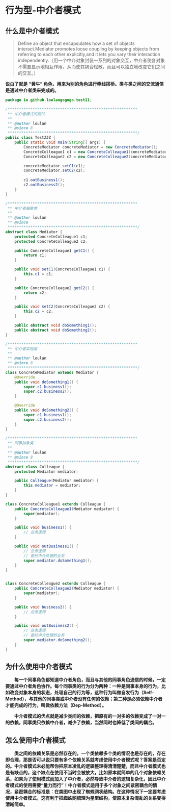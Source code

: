 # 行为型-中介者模式

## 什么是中介者模式

> Define an object that encapsulates how a set of objects interact.Mediator promotes loose coupling by keeping objects from referring to each other explicitly,and it lets you vary their interaction independently.（用一个中介对象封装一系列的对象交互，中介者使各对象不需要显示地相互作用，从而使其耦合松散，而且可以独立地改变它们之间的交互。）



**说白了就是 “黄牛” 角色，用来为别的角色进行牵线搭桥。类与类之间的交流通信是通过中介者类来完成的。**



```java
package io.github.loulangogogo.test11;

/*********************************************************
 ** 中介者模式的测试
 **
 ** @author loulan
 ** @since 8
 *********************************************************/
public class TestZJZ {
    public static void main(String[] args) {
        ConcreteMediator concreteMediator = new ConcreteMediator();
        ConcreteColleague1 c1 = new ConcreteColleague1(concreteMediator);
        ConcreteColleague2 c2 = new ConcreteColleague2(concreteMediator);

        concreteMediator.setC1(c1);
        concreteMediator.setC2(c2);
        
        c1.outBusiness1();
        c2.outBusiness2();
    }
}

/*********************************************************
 ** 中介者抽象类
 **
 ** @author loulan
 ** @since
 *********************************************************/
abstract class Mediator {
    protected ConcreteColleague1 c1;
    protected ConcreteColleague2 c2;

    public ConcreteColleague1 getC1() {
        return c1;
    }

    public void setC1(ConcreteColleague1 c1) {
        this.c1 = c1;
    }

    public ConcreteColleague2 getC2() {
        return c2;
    }

    public void setC2(ConcreteColleague2 c2) {
        this.c2 = c2;
    }

    public abstract void doSomething1();
    public abstract void doSomething2();
}

/*********************************************************
 ** 中介者实现类
 **
 ** @author loulan
 ** @since 8
 *********************************************************/
class ConcreteMediator extends Mediator {
    @Override
    public void doSomething1() {
        super.c1.business1();
        super.c2.business2();
    }

    @Override
    public void doSomething2() {
        super.c1.business1();
        super.c2.business2();
    }
}

/*********************************************************
 ** 同事抽象类
 **
 ** @author loulan
 ** @since 8
 *********************************************************/
abstract class Colleague {
    protected Mediator mediator;

    public Colleague(Mediator mediator) {
        this.mediator = mediator;
    }
}

class ConcreteColleague1 extends Colleague {
    public ConcreteColleague1(Mediator mediator) {
        super(mediator);
    }

    public void business1() {
        // 业务逻辑
    }

    public void outBusiness1() {
        // 业务逻辑
        // 委托中介处理的业务
        super.mediator.doSomething1();
    }
}


class ConcreteColleague2 extends Colleague {
    public ConcreteColleague2(Mediator mediator) {
        super(mediator);
    }

    public void business2() {
        // 业务逻辑
    }

    public void outBusiness2() {
        // 业务逻辑
        // 委托中介处理的业务
        super.mediator.doSomething2();
    }
}
```







## 为什么使用中介者模式

&emsp;&emsp;**每一个同事角色都知道中介者角色，而且与其他的同事角色通信的时候，一定要通过中介者角色协作。每个同事类的行为分为两种：一种是同事本身的行为，比如改变对象本身的状态，处理自己的行为等，这种行为叫做自发行为（Self-Method），与其他的同事类或中介者没有任何的依赖；第二种是必须依赖中介者才能完成的行为，叫做依赖方法（Dep-Method）。**

&emsp;&emsp;**中介者模式的优点就是减少类间的依赖，把原有的一对多的依赖变成了一对一的依赖，同事类只依赖中介者，减少了依赖，当然同时也降低了类间的耦合。**



## 怎么使用中介者模式

&emsp;&emsp;**类之间的依赖关系是必然存在的，一个类依赖多个类的情况也是存在的，存在即合理，那是否可以说只要有多个依赖关系就考虑使用中介者模式呢？答案是否定的。中介者模式未必能帮你把原本凌乱的逻辑整理得清清楚楚，而且中介者模式也是有缺点的，这个缺点在使用不当时会被放大，比如原本就简单的几个对象依赖关系，如果为了使用模式而加入了中介者，必然导致中介者的逻辑复杂化，因此中介者模式的使用需要“量力而行”！中介者模式适用于多个对象之间紧密耦合的情况，紧密耦合的标准是：在类图中出现了蜘蛛网状结构。在这种情况下一定要考虑使用中介者模式，这有利于把蜘蛛网梳理为星型结构，使原本复杂混乱的关系变得清晰简单。**
